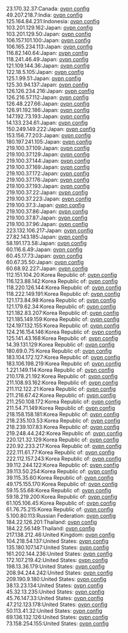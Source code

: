 23.170.32.37:Canada: [ovpn config](vpn/23_170_32_37.ovpn)  
49.207.218.7:India: [ovpn config](vpn/49_207_218_7.ovpn)  
125.164.84.231:Indonesia: [ovpn config](vpn/125_164_84_231.ovpn)  
103.201.129.162:Japan: [ovpn config](vpn/103_201_129_162.ovpn)  
103.201.129.50:Japan: [ovpn config](vpn/103_201_129_50.ovpn)  
106.157.101.100:Japan: [ovpn config](vpn/106_157_101_100.ovpn)  
106.165.234.113:Japan: [ovpn config](vpn/106_165_234_113.ovpn)  
116.82.140.64:Japan: [ovpn config](vpn/116_82_140_64.ovpn)  
118.241.46.49:Japan: [ovpn config](vpn/118_241_46_49.ovpn)  
121.109.144.36:Japan: [ovpn config](vpn/121_109_144_36.ovpn)  
122.18.5.105:Japan: [ovpn config](vpn/122_18_5_105.ovpn)  
125.1.99.51:Japan: [ovpn config](vpn/125_1_99_51.ovpn)  
125.30.94.137:Japan: [ovpn config](vpn/125_30_94_137.ovpn)  
126.126.234.216:Japan: [ovpn config](vpn/126_126_234_216.ovpn)  
126.216.57.112:Japan: [ovpn config](vpn/126_216_57_112.ovpn)  
126.48.227.66:Japan: [ovpn config](vpn/126_48_227_66.ovpn)  
126.91.192.186:Japan: [ovpn config](vpn/126_91_192_186.ovpn)  
147.192.73.193:Japan: [ovpn config](vpn/147_192_73_193.ovpn)  
14.133.234.61:Japan: [ovpn config](vpn/14_133_234_61.ovpn)  
150.249.149.222:Japan: [ovpn config](vpn/150_249_149_222.ovpn)  
153.156.77.203:Japan: [ovpn config](vpn/153_156_77_203.ovpn)  
180.197.241.105:Japan: [ovpn config](vpn/180_197_241_105.ovpn)  
219.100.37.109:Japan: [ovpn config](vpn/219_100_37_109.ovpn)  
219.100.37.129:Japan: [ovpn config](vpn/219_100_37_129.ovpn)  
219.100.37.144:Japan: [ovpn config](vpn/219_100_37_144.ovpn)  
219.100.37.169:Japan: [ovpn config](vpn/219_100_37_169.ovpn)  
219.100.37.172:Japan: [ovpn config](vpn/219_100_37_172.ovpn)  
219.100.37.176:Japan: [ovpn config](vpn/219_100_37_176.ovpn)  
219.100.37.193:Japan: [ovpn config](vpn/219_100_37_193.ovpn)  
219.100.37.22:Japan: [ovpn config](vpn/219_100_37_22.ovpn)  
219.100.37.223:Japan: [ovpn config](vpn/219_100_37_223.ovpn)  
219.100.37.3:Japan: [ovpn config](vpn/219_100_37_3.ovpn)  
219.100.37.86:Japan: [ovpn config](vpn/219_100_37_86.ovpn)  
219.100.37.87:Japan: [ovpn config](vpn/219_100_37_87.ovpn)  
219.100.37.96:Japan: [ovpn config](vpn/219_100_37_96.ovpn)  
223.132.106.217:Japan: [ovpn config](vpn/223_132_106_217.ovpn)  
27.82.143.185:Japan: [ovpn config](vpn/27_82_143_185.ovpn)  
58.191.173.58:Japan: [ovpn config](vpn/58_191_173_58.ovpn)  
60.116.6.49:Japan: [ovpn config](vpn/60_116_6_49.ovpn)  
60.45.17.73:Japan: [ovpn config](vpn/60_45_17_73.ovpn)  
60.67.35.50:Japan: [ovpn config](vpn/60_67_35_50.ovpn)  
60.68.92.227:Japan: [ovpn config](vpn/60_68_92_227.ovpn)  
112.151.104.20:Korea Republic of: [ovpn config](vpn/112_151_104_20.ovpn)  
116.123.88.142:Korea Republic of: [ovpn config](vpn/116_123_88_142.ovpn)  
118.220.126.144:Korea Republic of: [ovpn config](vpn/118_220_126_144.ovpn)  
118.222.149.191:Korea Republic of: [ovpn config](vpn/118_222_149_191.ovpn)  
121.173.84.98:Korea Republic of: [ovpn config](vpn/121_173_84_98.ovpn)  
121.179.62.34:Korea Republic of: [ovpn config](vpn/121_179_62_34.ovpn)  
121.182.83.207:Korea Republic of: [ovpn config](vpn/121_182_83_207.ovpn)  
121.185.149.159:Korea Republic of: [ovpn config](vpn/121_185_149_159.ovpn)  
124.197.132.155:Korea Republic of: [ovpn config](vpn/124_197_132_155.ovpn)  
124.216.154.146:Korea Republic of: [ovpn config](vpn/124_216_154_146.ovpn)  
125.141.43.168:Korea Republic of: [ovpn config](vpn/125_141_43_168.ovpn)  
14.39.131.129:Korea Republic of: [ovpn config](vpn/14_39_131_129.ovpn)  
180.69.0.75:Korea Republic of: [ovpn config](vpn/180_69_0_75.ovpn)  
183.104.172.127:Korea Republic of: [ovpn config](vpn/183_104_172_127.ovpn)  
183.106.198.219:Korea Republic of: [ovpn config](vpn/183_106_198_219.ovpn)  
1.221.149.114:Korea Republic of: [ovpn config](vpn/1_221_149_114.ovpn)  
210.178.21.192:Korea Republic of: [ovpn config](vpn/210_178_21_192.ovpn)  
211.108.93.162:Korea Republic of: [ovpn config](vpn/211_108_93_162.ovpn)  
211.112.122.21:Korea Republic of: [ovpn config](vpn/211_112_122_21.ovpn)  
211.216.67.42:Korea Republic of: [ovpn config](vpn/211_216_67_42.ovpn)  
211.250.108.172:Korea Republic of: [ovpn config](vpn/211_250_108_172.ovpn)  
211.54.71.149:Korea Republic of: [ovpn config](vpn/211_54_71_149.ovpn)  
218.158.158.181:Korea Republic of: [ovpn config](vpn/218_158_158_181.ovpn)  
218.235.103.53:Korea Republic of: [ovpn config](vpn/218_235_103_53.ovpn)  
218.239.107.83:Korea Republic of: [ovpn config](vpn/218_239_107_83.ovpn)  
219.248.44.242:Korea Republic of: [ovpn config](vpn/219_248_44_242.ovpn)  
220.121.32.129:Korea Republic of: [ovpn config](vpn/220_121_32_129.ovpn)  
220.92.233.217:Korea Republic of: [ovpn config](vpn/220_92_233_217.ovpn)  
222.111.61.77:Korea Republic of: [ovpn config](vpn/222_111_61_77.ovpn)  
222.112.157.243:Korea Republic of: [ovpn config](vpn/222_112_157_243.ovpn)  
39.112.244.122:Korea Republic of: [ovpn config](vpn/39_112_244_122.ovpn)  
39.113.50.254:Korea Republic of: [ovpn config](vpn/39_113_50_254.ovpn)  
39.115.35.60:Korea Republic of: [ovpn config](vpn/39_115_35_60.ovpn)  
49.175.155.170:Korea Republic of: [ovpn config](vpn/49_175_155_170.ovpn)  
59.15.55.68:Korea Republic of: [ovpn config](vpn/59_15_55_68.ovpn)  
59.18.219.200:Korea Republic of: [ovpn config](vpn/59_18_219_200.ovpn)  
61.105.106.45:Korea Republic of: [ovpn config](vpn/61_105_106_45.ovpn)  
61.76.75.215:Korea Republic of: [ovpn config](vpn/61_76_75_215.ovpn)  
5.100.80.113:Russian Federation: [ovpn config](vpn/5_100_80_113.ovpn)  
184.22.126.201:Thailand: [ovpn config](vpn/184_22_126_201.ovpn)  
184.22.56.149:Thailand: [ovpn config](vpn/184_22_56_149.ovpn)  
217.138.212.46:United Kingdom: [ovpn config](vpn/217_138_212_46.ovpn)  
104.218.54.137:United States: [ovpn config](vpn/104_218_54_137.ovpn)  
135.180.107.147:United States: [ovpn config](vpn/135_180_107_147.ovpn)  
161.202.144.236:United States: [ovpn config](vpn/161_202_144_236.ovpn)  
172.107.219.42:United States: [ovpn config](vpn/172_107_219_42.ovpn)  
198.13.36.179:United States: [ovpn config](vpn/198_13_36_179.ovpn)  
208.94.244.242:United States: [ovpn config](vpn/208_94_244_242.ovpn)  
209.190.9.180:United States: [ovpn config](vpn/209_190_9_180.ovpn)  
38.13.23.134:United States: [ovpn config](vpn/38_13_23_134.ovpn)  
45.32.13.235:United States: [ovpn config](vpn/45_32_13_235.ovpn)  
45.76.147.33:United States: [ovpn config](vpn/45_76_147_33.ovpn)  
47.212.123.178:United States: [ovpn config](vpn/47_212_123_178.ovpn)  
50.113.41.32:United States: [ovpn config](vpn/50_113_41_32.ovpn)  
69.136.132.126:United States: [ovpn config](vpn/69_136_132_126.ovpn)  
73.158.254.155:United States: [ovpn config](vpn/73_158_254_155.ovpn)  
